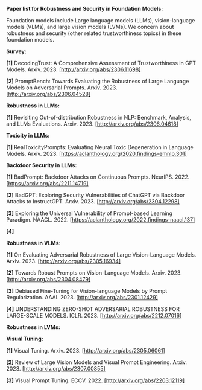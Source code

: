 **Paper list for Robustness and Security in Foundation Models:**

Foundation models include Large language models (LLMs), vision-language models (VLMs), and large vision models (LVMs). We concern about robustness and security (other related trustworthiness topics) in these foundation models.

**Survey:**

**[1]** DecodingTrust: A Comprehensive Assessment of Trustworthiness in GPT Models. Arxiv. 2023. [http://arxiv.org/abs/2306.11698]

**[2]** PromptBench: Towards Evaluating the Robustness of Large Language Models on Adversarial Prompts. Arxiv. 2023. [http://arxiv.org/abs/2306.04528]

**Robustness in LLMs:**

**[1]** Revisiting Out-of-distribution Robustness in NLP: Benchmark, Analysis, and LLMs Evaluations. Arxiv. 2023. [http://arxiv.org/abs/2306.04618]

**Toxicity in LLMs:**

**[1]** RealToxicityPrompts: Evaluating Neural Toxic Degeneration in Language Models. Arxiv. 2023. [https://aclanthology.org/2020.findings-emnlp.301]

**Backdoor Security in LLMs:**

**[1]** BadPrompt: Backdoor Attacks on Continuous Prompts. NeurIPS. 2022. [https://arxiv.org/abs/2211.14719]

**[2]** BadGPT: Exploring Security Vulnerabilities of ChatGPT via Backdoor Attacks to InstructGPT. Arxiv. 2023. [http://arxiv.org/abs/2304.12298]

**[3]** Exploring the Universal Vulnerability of Prompt-based Learning Paradigm. NAACL. 2022. [https://aclanthology.org/2022.findings-naacl.137]

**[4]**

**Robustness in VLMs:**

**[1]** On Evaluating Adversarial Robustness of Large Vision-Language Models. Arxiv. 2023. [http://arxiv.org/abs/2305.16934]

**[2]** Towards Robust Prompts on Vision-Language Models. Arxiv. 2023. [http://arxiv.org/abs/2304.08479]

**[3]** Debiased Fine-Tuning for Vision-language Models by Prompt Regularization. AAAI. 2023. [http://arxiv.org/abs/2301.12429]

**[4]** UNDERSTANDING ZERO-SHOT ADVERSARIAL ROBUSTNESS FOR LARGE-SCALE MODELS. ICLR. 2023. [http://arxiv.org/abs/2212.07016]
 
**Robustness in LVMs:**

**Visual Tuning:**

**[1]** Visual Tuning. Arxiv. 2023. [http://arxiv.org/abs/2305.06061] 

**[2]** Review of Large Vision Models and Visual Prompt Engineering. Arxiv. 2023. [http://arxiv.org/abs/2307.00855]

**[3]** Visual Prompt Tuning. ECCV. 2022. [http://arxiv.org/abs/2203.12119]


